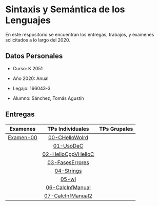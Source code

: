 # Sintaxis y Semántica de los Lenguajes

En este respositorio se encuentran los entregas, trabajos, y examenes solicitados a lo largo del 2020.

## Datos Personales

- Curso: K 2051

- Año 2020: Anual

- Legajo: 166043-3

- Alumno: Sánchez, Tomás Agustín

## Entregas

|  Examenes |    TPs Individuales       | TPs  Grupales |
|:---------:|:-------------------------:|:-------------:|
|[Examen-00]| [00-CHelloWolrd]          |               |
|           | [01-UsoDeC]               |               |
|           | [02-HelloCppVHelloC]      |               |
|           | [03-FasesErrores]         |               |
|           | [04-Strings]              |               |
|           | [05-wl]                   |               |
|           | [06-CalcInfManual]        |               |
|           | [07-CalcInfManual2]       |               |


<!-- Examenes - Links -->
[Examen-00]:(https://github.com/tomasanchez/SSL/blob/master/ResolucionDeExamenes/Examen00.md)

<!-- TPs Individuales - Links -->
[00-CHelloWolrd]:(https://github.com/tomasanchez/SSL/tree/master/00-CHelloWorld)
[01-UsoDeC]:(https://github.com/tomasanchez/SSL/tree/master/01-UsoDeC)
[02-HelloCppVHelloC]:(02-HelloCppvHelloC/REAMDE.md)
[03-FasesErrores]:(https://github.com/tomasanchez/SSL/tree/master/03-FasesErrores)
[04-Strings]:(https://github.com/tomasanchez/SSL/tree/master/04-Strings)
[05-wl]:(https://github.com/tomasanchez/SSL/tree/master/05-wl)
[06-CalcInfManual]:(06-CalcInfManual/README.md)
[07-CalcInfManual2]:(07-CalcInfManual2/Calc.md)
